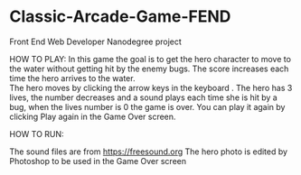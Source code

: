 # Classic-Arcade-Game-FEND
Front End Web Developer Nanodegree project  

HOW TO PLAY:
In this game the goal is to get the hero character to move to the water without getting hit by the enemy bugs. The score increases each time the hero arrives to the water.  
The hero moves by clicking the arrow keys in the keyboard .
The hero has 3 lives, the number decreases and a sound plays each time she is hit by a bug, when the lives number is 0 the game is over. You can play it again by clicking Play again in the Game Over screen.

HOW TO RUN:








The sound files are from https://freesound.org 
The hero photo is edited by Photoshop to be used in the Game Over screen

